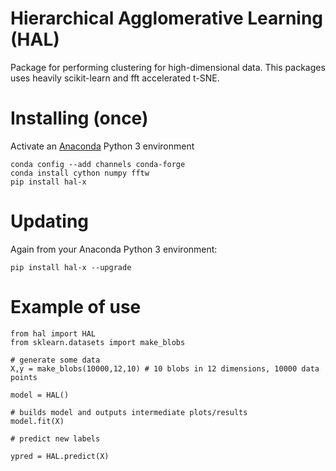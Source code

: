 # Hierarchical Agglomerative Learning (HAL)
Package for performing clustering for high-dimensional data. This packages uses heavily scikit-learn and fft accelerated t-SNE. 

# Installing (once)
Activate an [Anaconda](https://conda.io/docs/user-guide/tasks/manage-environments.html) Python 3 environment
```
conda config --add channels conda-forge
conda install cython numpy fftw
pip install hal-x
```
# Updating
Again from your Anaconda Python 3 environment:
```
pip install hal-x --upgrade
```
# Example of use
```
from hal import HAL
from sklearn.datasets import make_blobs

# generate some data
X,y = make_blobs(10000,12,10) # 10 blobs in 12 dimensions, 10000 data points

model = HAL()

# builds model and outputs intermediate plots/results
model.fit(X)

# predict new labels

ypred = HAL.predict(X)
```
